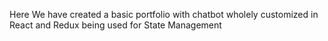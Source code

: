 Here We have created a basic portfolio with chatbot wholely customized in React and Redux being used for State Management
